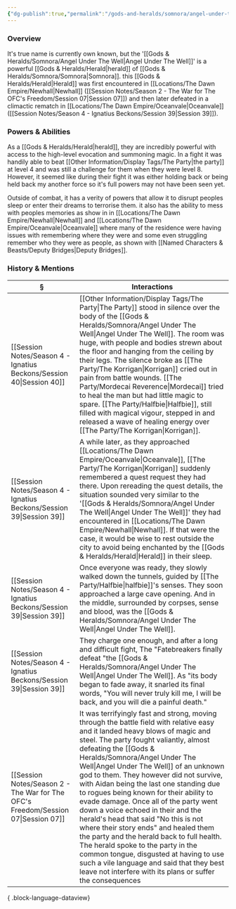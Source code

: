 ```yaml
---
{"dg-publish":true,"permalink":"/gods-and-heralds/somnora/angel-under-the-well/","updated":"2025-07-05T18:06:33.785+01:00"}
---
```


### Overview
It's true name is currently own known, but the '[[Gods & Heralds/Somnora/Angel Under The Well\|Angel Under The Well]]' is a powerful [[Gods & Heralds/Herald\|herald]] of [[Gods & Heralds/Somnora/Somnora\|Somnora]]. this [[Gods & Heralds/Herald\|Herald]] was first encountered in [[Locations/The Dawn Empire/Newhall\|Newhall]] ([[Session Notes/Season 2 - The War for The OFC's Freedom/Session 07\|Session 07]]) and then later defeated in a climactic rematch in [[Locations/The Dawn Empire/Oceanvale\|Oceanvale]] ([[Session Notes/Season 4 - Ignatius Beckons/Session 39\|Session 39]]).

### Powers & Abilities 
As a [[Gods & Heralds/Herald\|herald]], they are incredibly powerful with access to the high-level evocation and summoning magic. In a fight it was handily able to beat [[Other Information/Display Tags/The Party\|the party]] at level 4 and was still a challenge for them when they were level 8. However, it seemed like during their fight it was either holding back or being held back my another force so it's full powers may not have been seen yet. 

Outside of combat, it has a verity of powers that allow it to disrupt peoples sleep or enter their dreams to terrorise them. it also has the ability to mess with peoples memories as show in in [[Locations/The Dawn Empire/Newhall\|Newhall]] and [[Locations/The Dawn Empire/Oceanvale\|Oceanvale]] where many of the residence were having issues with remembering where they were and some even struggling remember who they were as people, as shown with [[Named Characters & Beasts/Deputy Bridges\|Deputy Bridges]].

### History & Mentions
| §                                                                                    | Interactions                                                                                                                                                                                                                                                                                                                                                                                                                                                                                                                                                                                                                                                                                                                                                         |
| ------------------------------------------------------------------------------------ | -------------------------------------------------------------------------------------------------------------------------------------------------------------------------------------------------------------------------------------------------------------------------------------------------------------------------------------------------------------------------------------------------------------------------------------------------------------------------------------------------------------------------------------------------------------------------------------------------------------------------------------------------------------------------------------------------------------------------------------------------------------------- |
| [[Session Notes/Season 4 - Ignatius Beckons/Session 40\|Session 40]]              | [[Other Information/Display Tags/The Party\|The Party]] stood in silence over the body of the [[Gods & Heralds/Somnora/Angel Under The Well\|Angel Under The Well]]. The room was huge, with people and bodies strewn about the floor and hanging from the ceiling by their legs. The silence broke as [[The Party/The Korrigan\|Korrigan]] cried out in pain from battle wounds. [[The Party/Mordecai Reverence\|Mordecai]] tried to heal the man but had little magic to spare. [[The Party/Halfbie\|Halfbie]], still filled with magical vigour, stepped in and released a wave of healing energy over [[The Party/The Korrigan\|Korrigan]].                                                                                                                                                                                                                                                              |
| [[Session Notes/Season 4 - Ignatius Beckons/Session 39\|Session 39]]              | A while later, as they approached [[Locations/The Dawn Empire/Oceanvale\|Oceanvale]], [[The Party/The Korrigan\|Korrigan]] suddenly remembered a quest request they had there. Upon rereading the quest details, the situation sounded very similar to the '[[Gods & Heralds/Somnora/Angel Under The Well\|Angel Under The Well]]' they had encountered in [[Locations/The Dawn Empire/Newhall\|Newhall]]. If that were the case, it would be wise to rest outside the city to avoid being enchanted by the [[Gods & Heralds/Herald\|Herald]] in their sleep.                                                                                                                                                                                                                                                                                                                                                              |
| [[Session Notes/Season 4 - Ignatius Beckons/Session 39\|Session 39]]              | Once everyone was ready, they slowly walked down the tunnels, guided by [[The Party/Halfbie\|halfbie]]'s senses. They soon approached a large cave opening. And in the middle, surrounded by corpses, sense and blood, was the [[Gods & Heralds/Somnora/Angel Under The Well\|Angel Under The Well]].                                                                                                                                                                                                                                                                                                                                                                                                                                                                                                                                |
| [[Session Notes/Season 4 - Ignatius Beckons/Session 39\|Session 39]]              | They charge one enough, and after a long and difficult fight, The "Fatebreakers finally defeat "the [[Gods & Heralds/Somnora/Angel Under The Well\|Angel Under The Well]]. As "its body began to fade away, it snarled its final words, "You will never truly kill me, I will be back, and you will die a painful death."                                                                                                                                                                                                                                                                                                                                                                                                                                                                                         |
| [[Session Notes/Season 2 - The War for The OFC's Freedom/Session 07\|Session 07]] | It was terrifyingly fast and strong, moving through the battle field with relative easy and it landed heavy blows of magic and steel. The party fought valiantly, almost defeating the [[Gods & Heralds/Somnora/Angel Under The Well\|Angel Under The Well]] of an unknown god to them. They however did not survive, with Aidan being the last one standing due to rogues being known for their ability to evade damage. Once all of the party went down a voice echoed in their and the herald's head that said "No this is not where their story ends" and healed them the party and the herald back to full health. The herald spoke to the party in the common tongue, disgusted at having to use such a vile language and said that they best leave not interfere with its plans or suffer the consequences |

{ .block-language-dataview}
